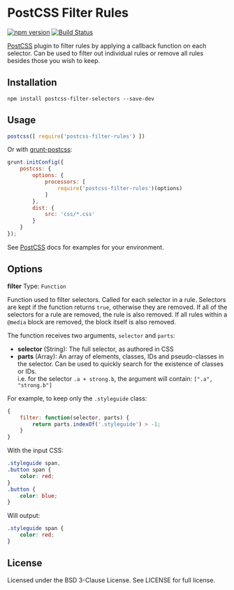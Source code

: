 # PostCSS Filter Rules

[![npm version][npm-img]][npm]
[![Build Status][ci-img]][ci]

[PostCSS] plugin to filter rules by applying a callback function on each selector. Can be used to filter out individual rules or remove all rules besides those you wish to keep.

## Installation

```shell
npm install postcss-filter-selectors --save-dev
```

## Usage

```js
postcss([ require('postcss-filter-rules') ])
```

Or with [grunt-postcss]:

```js
grunt.initConfig({
	postcss: {
		options: {
			processors: [
				require('postcss-filter-rules')(options)
			]
		},
		dist: {
			src: 'css/*.css'
		}
	}
});
```

See [PostCSS] docs for examples for your environment.

## Options

**filter**
Type: `Function`

Function used to filter selectors. Called for each selector in a rule. Selectors are kept if the function returns `true`, otherwise they are removed. If all of the selectors for a rule are removed, the rule is also removed. If all rules within a `@media` block are removed, the block itself is also removed.

The function receives two arguments, `selector` and `parts`:

- **selector** (String): The full selector, as authored in CSS
- **parts** (Array): An array of elements, classes, IDs and pseudo-classes in the selector. Can be used to quickly search for the existence of classes or IDs.  
i.e. for the selector `.a + strong.b`, the argument will contain: `[".a", "strong.b"]`

For example, to keep only the `.styleguide` class:

```js
{
	filter: function(selector, parts) {
		return parts.indexOf('.styleguide') > -1;
	}
}
```

With the input CSS:

```css
.styleguide span,
.button span {
	color: red;
}
.button {
	color: blue;
}
```

Will output:

```css
.styleguide span {
	color: red;
}
```

## License

Licensed under the BSD 3-Clause License. See LICENSE for full license.

[grunt-postcss]: https://github.com/nDmitry/grunt-postcss
[PostCSS]: https://github.com/postcss/postcss
[npm-img]: https://badge.fury.io/js/postcss-filter-rules.svg
[npm]:     https://badge.fury.io/js/postcss-filter-rules
[ci-img]:  https://travis-ci.org/lachlanmcdonald/postcss-filter-rules.svg
[ci]:      https://travis-ci.org/lachlanmcdonald/postcss-filter-rules

